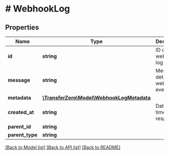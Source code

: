 # # WebhookLog

## Properties

Name | Type | Description | Notes
------------ | ------------- | ------------- | -------------
**id** | **string** | ID of the webhook log | [optional] 
**message** | **string** | Message detailing webhook event | [optional] 
**metadata** | [**\TransferZero\Model\WebhookLogMetadata**](WebhookLogMetadata.md) |  | [optional] 
**created_at** | **string** | Date and time of response | [optional] 
**parent_id** | **string** |  | [optional] 
**parent_type** | **string** |  | [optional] 

[[Back to Model list]](../../README.md#documentation-for-models) [[Back to API list]](../../README.md#documentation-for-api-endpoints) [[Back to README]](../../README.md)


